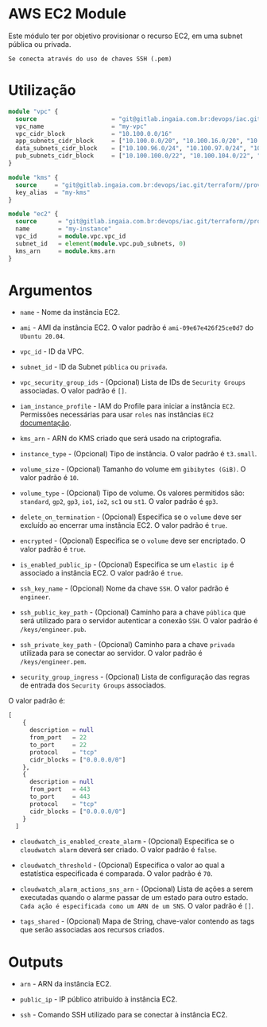 # AWS EC2 Module

Este módulo ter por objetivo provisionar o recurso EC2, em uma subnet pública ou privada.

`Se conecta através do uso de chaves SSH (.pem)`

# Utilização

```terraform
module "vpc" {
  source                     = "git@gitlab.ingaia.com.br:devops/iac.git/terraform//providers/aws/vpc"
  vpc_name                   = "my-vpc"
  vpc_cidr_block             = "10.100.0.0/16"
  app_subnets_cidr_block     = ["10.100.0.0/20", "10.100.16.0/20", "10.100.32.0/20"]
  data_subnets_cidr_block    = ["10.100.96.0/24", "10.100.97.0/24", "10.100.98.0/24"]
  pub_subnets_cidr_block     = ["10.100.100.0/22", "10.100.104.0/22", "10.100.108.0/22"]
}
```

```terraform
module "kms" {
  source     = "git@gitlab.ingaia.com.br:devops/iac.git/terraform//providers/aws/kms"
  key_alias  = "my-kms"
}
```

```terraform
module "ec2" {
  source      = "git@gitlab.ingaia.com.br:devops/iac.git/terraform//providers/aws/ec2/ssh"
  name        = "my-instance"
  vpc_id      = module.vpc.vpc_id
  subnet_id   = element(module.vpc.pub_subnets, 0)
  kms_arn     = module.kms.arn
}
```

# Argumentos

* `name` - Nome da instância EC2.

* `ami` - AMI da instância EC2. O valor padrão é `ami-09e67e426f25ce0d7` do `Ubuntu 20.04`.

* `vpc_id` - ID da VPC.

* `subnet_id` - ID da Subnet `pública` ou `privada`.

* `vpc_security_group_ids` - (Opcional) Lista de IDs de `Security Groups` associadas. O valor padrão é `[]`.

* `iam_instance_profile` - IAM do Profile para iniciar a instância `EC2`. Permissões necessárias para usar `roles` nas instâncias `EC2` [documentação](https://docs.aws.amazon.com/IAM/latest/UserGuide/id_roles_use_switch-role-ec2.html#roles-usingrole-ec2instance-permissions).

* `kms_arn` - ARN do KMS criado que será usado na criptografia.

* `instance_type` - (Opcional) Tipo de instância. O valor padrão é `t3.small`.

* `volume_size` - (Opcional) Tamanho do volume em `gibibytes (GiB)`. O valor padrão é `10`.

* `volume_type` - (Opcional) Tipo de volume. Os valores permitidos são: `standard`, `gp2`, `gp3`, `io1`, `io2`, `sc1` ou `st1`. O valor padrão é `gp3`.

* `delete_on_termination` - (Opcional) Especifica se o `volume` deve ser excluído ao encerrar uma instância EC2. O valor padrão é `true`.

* `encrypted` - (Opcional) Especifica se o `volume` deve ser encriptado. O valor padrão é `true`.

* `is_enabled_public_ip` - (Opcional) Especifica se um `elastic ip` é associado a instância EC2. O valor padrão é `true`.

* `ssh_key_name` - (Opcional) Nome da chave `SSH`. O valor padrão é `engineer`.

* `ssh_public_key_path` - (Opcional) Caminho para a chave `pública` que será utilizado para o servidor autenticar a conexão `SSH`. O valor padrão é `/keys/engineer.pub`.

* `ssh_private_key_path` - (Opcional) Caminho para a chave `privada` utilizada para se conectar ao servidor. O valor padrão é `/keys/engineer.pem`.

* `security_group_ingress` - (Opcional) Lista de configuração das regras de entrada dos `Security Groups` associados. 

O valor padrão é:

```terraform
[
    {
      description = null
      from_port   = 22
      to_port     = 22
      protocol    = "tcp"
      cidr_blocks = ["0.0.0.0/0"]
    },
    {
      description = null
      from_port   = 443
      to_port     = 443
      protocol    = "tcp"
      cidr_blocks = ["0.0.0.0/0"]
    }
  ]
```

* `cloudwatch_is_enabled_create_alarm` - (Opcional) Especifica se o `cloudwatch alarm` deverá ser criado. O valor padrão é `false`.

* `cloudwatch_threshold` - (Opcional) Especifica o valor ao qual a estatística especificada é comparada. O valor padrão é `70`.

* `cloudwatch_alarm_actions_sns_arn` - (Opcional) Lista de ações a serem executadas quando o alarme passar de um estado para outro estado. `Cada ação é especificada como um ARN de um SNS`. O valor padrão é `[]`.

* `tags_shared` - (Opcional) Mapa de String, chave-valor contendo as tags que serão associadas aos recursos criados.

# Outputs

* `arn` - ARN da instância EC2.

* `public_ip` - IP público atribuído à instância EC2.

* `ssh` - Comando SSH utilizado para se conectar à instância EC2.